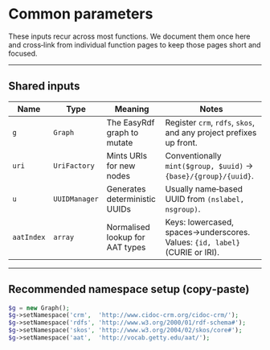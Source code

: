 # Common parameters

These inputs recur across most functions. We document them once here and cross‑link from individual function pages to keep those pages short and focused.

---

## Shared inputs

| Name | Type | Meaning | Notes |
|---|---|---|---|
| `g` | `Graph` | The EasyRdf graph to mutate | Register `crm`, `rdfs`, `skos`, and any project prefixes up front. |
| `uri` | `UriFactory` | Mints URIs for new nodes | Conventionally `mint($group, $uuid)` → `{base}/{group}/{uuid}`. |
| `u` | `UUIDManager` | Generates deterministic UUIDs | Usually name‑based UUID from `(nslabel, nsgroup)`. |
| `aatIndex` | `array` | Normalised lookup for AAT types | Keys: lowercased, spaces→underscores. Values: `{id, label}` (CURIE or IRI). |

---

## Recommended namespace setup (copy‑paste)

```php
$g = new Graph();
$g->setNamespace('crm',  'http://www.cidoc-crm.org/cidoc-crm/');
$g->setNamespace('rdfs', 'http://www.w3.org/2000/01/rdf-schema#');
$g->setNamespace('skos', 'http://www.w3.org/2004/02/skos/core#');
$g->setNamespace('aat',  'http://vocab.getty.edu/aat/');
```

